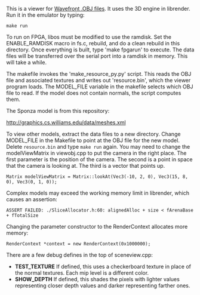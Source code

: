 This is a viewer for [Wavefront .OBJ files](http://en.wikipedia.org/wiki/Wavefront_.obj_file). 
It uses the 3D engine in librender. Run it in the emulator by typing:

    make run

To run on FPGA, libos must be modified to use the ramdisk. Set the
ENABLE_RAMDISK macro in fs.c, rebuild, and do a clean rebuild in this
directory. Once everything is built, type 'make fpgarun' to execute. The data
files will be transferred over the serial port into a ramdisk in memory. This
will take a while.

The makefile invokes the 'make_resource_py.py' script. This reads the OBJ file 
and associated textures and writes out 'resource.bin', which the viewer program
loads. The MODEL_FILE variable in the makefile selects which OBJ file to read. 
If the model does not contain normals, the script computes them.

The Sponza model is from this repository:

http://graphics.cs.williams.edu/data/meshes.xml

To view other models, extract the data files to a new directory.  Change 
MODEL_FILE in the Makefile to point at the OBJ file for the new model. 
Delete `resource.bin` and type `make run` again. You may need to change the 
modelViewMatrix in viewobj.cpp to put the camera in the right place.
The first parameter is the position of the camera.  The second is a point in
space that the camera is looking at. The third is a vector that points up.

    Matrix modelViewMatrix = Matrix::lookAt(Vec3(-10, 2, 0), Vec3(15, 8, 0), Vec3(0, 1, 0));

Complex models may exceed the working memory limit in librender, which  
causes an assertion:

    ASSERT FAILED: ./SliceAllocator.h:60: alignedAlloc + size < fArenaBase + fTotalSize

Changing the parameter constructor to the RenderContext allocates more 
memory:

    RenderContext *context = new RenderContext(0x1000000);

There are a few debug defines in the top of sceneview.cpp:
- **TEST_TEXTURE** If defined, this uses a checkerboard texture in place 
of the normal textures. Each mip level is a different color. 
- **SHOW_DEPTH** If defined, this shades the pixels with lighter values 
representing closer depth values and darker representing farther ones.


